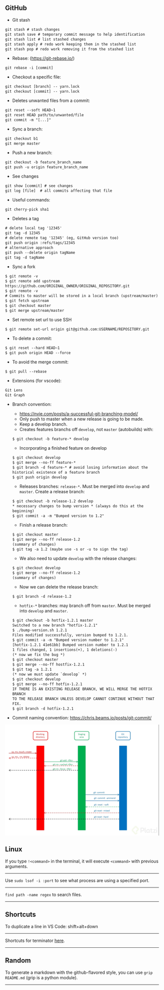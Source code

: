 ## GitHub

- Git stash

~~~
git stash # stash changes
git stash save # temporary commit message to help identification
git stash list # list stashed changes
git stash apply # redo work keeping them in the stashed list
git stash pop # redo work removing it from the stashed list
~~~

- Rebase: (https://git-rebase.io/)

~~~
git rebase -i [commit]
~~~

- Checkout a specific file:

~~~
git checkout [branch] -- yarn.lock
git checkout [commit] -- yarn.lock
~~~

- Deletes unwanted files from a commit:

~~~
git reset --soft HEAD~1
git reset HEAD path/to/unwanted/file
git commit -m "[...]"
~~~

- Sync a branch:

~~~
git checkout b1
git merge master
~~~

- Push a new branch:

~~~
git checkout -b feature_branch_name
git push -u origin feature_branch_name
~~~

- See changes

~~~
git show [commit] # see changes
git log [file]  # all commits affecting that file
~~~

- Useful commands:

~~~
git cherry-pick sha1
~~~

- Deletes a tag

~~~
# delete local tag '12345'
git tag -d 12345
# delete remote tag '12345' (eg, GitHub version too)
git push origin :refs/tags/12345
# alternative approach
git push --delete origin tagName
git tag -d tagName
~~~

- Sync a fork

~~~
$ git remote -v 
$ git remote add upstream https://github.com/ORIGINAL_OWNER/ORIGINAL_REPOSITORY.git
$ git remote -v
# Commits to master will be stored in a local branch (upstream/master)
$ git fetch upstream
$ git checkout master
$ git merge upstream/master
~~~

- Set remote set url to use SSH

~~~
$ git remote set-url origin git@github.com:USERNAME/REPOSITORY.git
~~~

- To delete a commit:

~~~
$ git reset --hard HEAD~1
$ git push origin HEAD --force
~~~

- To avoid the merge commit:

~~~
$ git pull --rebase
~~~

- Extensions (for vscode):

~~~
Git Lens
Git Graph
~~~

- Branch convention:
  - https://nvie.com/posts/a-successful-git-branching-model/
  - Only push to master when a new release is going to be made.
  - Keep a develop branch.
  - Creates features branchs off `develop`, not `master` (autobuilds) with:
  ~~~
  $ git checkout -b feature-* develop
  ~~~
  - Incorporating a finished feature on develop
  ~~~
  $ git checkout develop 
  $ git merge --no-ff feature-*
  $ git branch -d feature-* # avoid losing information about the historical existence of a feature branch
  $ git push origin develop
  ~~~
  - Releases branches: `release-*`. Must be merged into `develop` and `master`. Create a release branch:
  ~~~
  $ git checkout -b release-1.2 develop
  * necessary changes to bump version * (always do this at the beginning)
  $ git commit -a -m "Bumped version to 1.2"
  ~~~
  - Finish a release branch:
  ~~~
  $ git checkout master
  $ git merge --no-ff release-1.2
  (summary of changes)
  $ git tag -a 1.2 (maybe use -s or -u to sign the tag)
  ~~~
  - We also need to update `develop` with the release changes:
  ~~~
  $ git checkout develop
  $ git merge --no-ff release-1.2
  (summary of changes)
  ~~~
  - Now we can delete the release branch:
  ~~~
  $ git branch -d release-1.2
  ~~~
  - `hotfix-*` branches: may branch off from `master`. Must be merged into `develop` and `master`.
  ~~~
  $ git checkout -b hotfix-1.2.1 master
  Switched to a new branch "hotfix-1.2.1"
  $ ./bump-version.sh 1.2.1
  Files modified successfully, version bumped to 1.2.1.
  $ git commit -a -m "Bumped version number to 1.2.1"
  [hotfix-1.2.1 41e61bb] Bumped version number to 1.2.1
  1 files changed, 1 insertions(+), 1 deletions(-)
  (* now we fix the bug *)
  $ git checkout master
  $ git merge --no-ff hostfix-1.2.1
  $ git tag -a 1.2.1
  (* now we must update `develop` *)
  $ git checkout develop
  $ git merge --no-ff hotfix-1.2.1
  IF THERE IS AN EXISTING RELEASE BRANCH, WE WILL MERGE THE HOTFIX BRANCH
  TO THE RELEASE BRANCH UNLESS DEVELOP CANNOT CONTINUE WITHOUT THAT FIX.
  $ git branch -d hotfix-1.2.1
  ~~~
  
- Commit naming convention: https://chris.beams.io/posts/git-commit/

  
![](images/1.jpg)


## Linux

If you type `!<command>` in the terminal, it will execute `<command>` with previous arguments.

---

Use `sudo lsof -i :port` to see what process are using a specified port.

---

`find path -name regex` to search files.

---

## Shortcuts

To duplicate a line in VS Code: shift+alt+down

---

Shortcuts for terminator [here](https://askubuntu.com/questions/717965/what-is-the-shortcut-to-move-between-two-terminator-tabs).

---

## Random

To generate a markdown with the github-flavored style, you can use `grip README.md` (grip is a python module).

---
